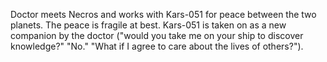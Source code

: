 Doctor meets Necros and works with Kars-051 for peace between the two planets. The peace is fragile at best. Kars-051 is taken on as a new companion by the doctor ("would you take me on your ship to discover knowledge?" "No." "What if I agree to care about the lives of others?").

